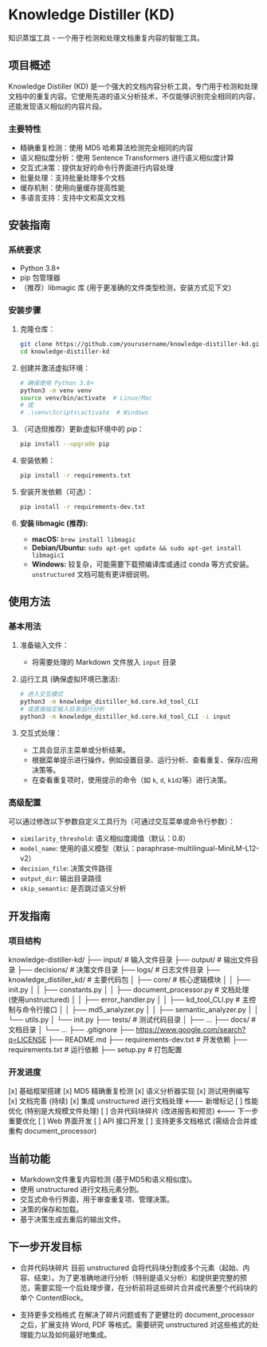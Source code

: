 # Knowledge Distiller (KD)

知识蒸馏工具 - 一个用于检测和处理文档重复内容的智能工具。

## 项目概述

Knowledge Distiller (KD) 是一个强大的文档内容分析工具，专门用于检测和处理文档中的重复内容。它使用先进的语义分析技术，不仅能够识别完全相同的内容，还能发现语义相似的内容片段。

### 主要特性

- 精确重复检测：使用 MD5 哈希算法检测完全相同的内容
- 语义相似度分析：使用 Sentence Transformers 进行语义相似度计算
- 交互式决策：提供友好的命令行界面进行内容处理
- 批量处理：支持批量处理多个文档
- 缓存机制：使用向量缓存提高性能
- 多语言支持：支持中文和英文文档

## 安装指南

### 系统要求

- Python 3.8+
- pip 包管理器
- （推荐）libmagic 库 (用于更准确的文件类型检测，安装方式见下文)

### 安装步骤

1.  克隆仓库：
    ```bash
    git clone https://github.com/yourusername/knowledge-distiller-kd.git
    cd knowledge-distiller-kd
    ```

2.  创建并激活虚拟环境：
    ```bash
    # 确保使用 Python 3.8+
    python3 -m venv venv
    source venv/bin/activate  # Linux/Mac
    # 或
    # .\venv\Scripts\activate  # Windows
    ```

3.  （可选但推荐）更新虚拟环境中的 pip：
    ```bash
    pip install --upgrade pip
    ```

4.  安装依赖：
    ```bash
    pip install -r requirements.txt
    ```

5.  安装开发依赖（可选）：
    ```bash
    pip install -r requirements-dev.txt
    ```

6.  **安装 libmagic (推荐):**
    * **macOS:** `brew install libmagic`
    * **Debian/Ubuntu:** `sudo apt-get update && sudo apt-get install libmagic1`
    * **Windows:** 较复杂，可能需要下载预编译库或通过 conda 等方式安装。`unstructured` 文档可能有更详细说明。

## 使用方法

### 基本用法

1.  准备输入文件：
    * 将需要处理的 Markdown 文件放入 `input` 目录

2.  运行工具 (确保虚拟环境已激活):
    ```bash
    # 进入交互模式
    python3 -m knowledge_distiller_kd.core.kd_tool_CLI
    # 或直接指定输入目录运行分析
    python3 -m knowledge_distiller_kd.core.kd_tool_CLI -i input
    ```

3.  交互式处理：
    * 工具会显示主菜单或分析结果。
    * 根据菜单提示进行操作，例如设置目录、运行分析、查看重复、保存/应用决策等。
    * 在查看重复项时，使用提示的命令（如 `k`, `d`, `k1d2`等）进行决策。

### 高级配置

可以通过修改以下参数自定义工具行为（可通过交互菜单或命令行参数）：

- `similarity_threshold`: 语义相似度阈值（默认：0.8）
- `model_name`: 使用的语义模型（默认：paraphrase-multilingual-MiniLM-L12-v2）
- `decision_file`: 决策文件路径
- `output_dir`: 输出目录路径
- `skip_semantic`: 是否跳过语义分析

## 开发指南

### 项目结构
knowledge-distiller-kd/
├── input/                # 输入文件目录
├── output/               # 输出文件目录
├── decisions/            # 决策文件目录
├── logs/                 # 日志文件目录
├── knowledge_distiller_kd/ # 主要代码包
│   ├── core/             # 核心逻辑模块
│   │   ├── init.py
│   │   ├── constants.py
│   │   ├── document_processor.py # 文档处理 (使用unstructured)
│   │   ├── error_handler.py
│   │   ├── kd_tool_CLI.py     # 主控制与命令行接口
│   │   ├── md5_analyzer.py
│   │   ├── semantic_analyzer.py
│   │   └── utils.py
│   └── init.py
├── tests/                # 测试代码目录
│   ├── ...
├── docs/                 # 文档目录
│   └── ...
├── .gitignore
├── https://www.google.com/search?q=LICENSE
├── README.md
├── requirements-dev.txt  # 开发依赖
├── requirements.txt      # 运行依赖
├── setup.py              # 打包配置

### 开发进度

[x] 基础框架搭建
[x] MD5 精确重复检测
[x] 语义分析器实现
[x] 测试用例编写
[x] 文档完善 (持续)
[x] 集成 unstructured 进行文档处理 &lt;--- 新增标记
[ ] 性能优化 (特别是大规模文件处理)
[ ] 合并代码块碎片 (改进报告和预览) &lt;--- 下一步重要优化
[ ] Web 界面开发
[ ] API 接口开发
[ ] 支持更多文档格式 (需结合合并或重构 document_processor)

## 当前功能
- Markdown文件重复内容检测 (基于MD5和语义相似度)。
- 使用 unstructured 进行文档元素分割。
- 交互式命令行界面，用于审查重复项、管理决策。
- 决策的保存和加载。
- 基于决策生成去重后的输出文件。

## 下一步开发目标
- 合并代码块碎片
   目前 unstructured 会将代码块分割成多个元素（起始、内容、结束）。为了更准确地进行分析（特别是语义分析）和提供更完整的预览，需要实现一个后处理步骤，在分析前将这些碎片合并成代表整个代码块的单个 ContentBlock。

- 支持更多文档格式
   在解决了碎片问题或有了更健壮的 document_processor 之后，扩展支持 Word, PDF 等格式。需要研究 unstructured 对这些格式的处理能力以及如何最好地集成。
